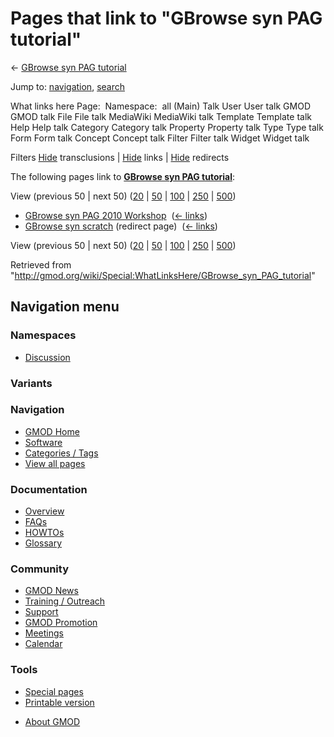 <div id="mw-page-base" class="noprint">

</div>

<div id="mw-head-base" class="noprint">

</div>

<div id="content" class="mw-body" role="main">

<span id="top"></span>

<div id="mw-js-message" style="display:none;">

</div>



# <span dir="auto">Pages that link to "GBrowse syn PAG tutorial"</span>

<div id="bodyContent">

<div id="contentSub">

← [GBrowse syn PAG
tutorial](/wiki/GBrowse_syn_PAG_tutorial "GBrowse syn PAG tutorial")

</div>

<div id="jump-to-nav" class="mw-jump">

Jump to: [navigation](#mw-navigation), [search](#p-search)

</div>

<div id="mw-content-text">

What links here Page:  Namespace:  all (Main) Talk User User talk GMOD
GMOD talk File File talk MediaWiki MediaWiki talk Template Template talk
Help Help talk Category Category talk Property Property talk Type Type
talk Form Form talk Concept Concept talk Filter Filter talk Widget
Widget talk

Filters
[Hide](/mediawiki/index.php?title=Special:WhatLinksHere/GBrowse_syn_PAG_tutorial&hidetrans=1 "Special:WhatLinksHere/GBrowse syn PAG tutorial")
transclusions \|
[Hide](/mediawiki/index.php?title=Special:WhatLinksHere/GBrowse_syn_PAG_tutorial&hidelinks=1 "Special:WhatLinksHere/GBrowse syn PAG tutorial")
links \|
[Hide](/mediawiki/index.php?title=Special:WhatLinksHere/GBrowse_syn_PAG_tutorial&hideredirs=1 "Special:WhatLinksHere/GBrowse syn PAG tutorial")
redirects

The following pages link to **[GBrowse syn PAG
tutorial](/wiki/GBrowse_syn_PAG_tutorial "GBrowse syn PAG tutorial")**:

View (previous 50 \| next 50)
([20](/mediawiki/index.php?title=Special:WhatLinksHere/GBrowse_syn_PAG_tutorial&limit=20 "Special:WhatLinksHere/GBrowse syn PAG tutorial")
\|
[50](/mediawiki/index.php?title=Special:WhatLinksHere/GBrowse_syn_PAG_tutorial&limit=50 "Special:WhatLinksHere/GBrowse syn PAG tutorial")
\|
[100](/mediawiki/index.php?title=Special:WhatLinksHere/GBrowse_syn_PAG_tutorial&limit=100 "Special:WhatLinksHere/GBrowse syn PAG tutorial")
\|
[250](/mediawiki/index.php?title=Special:WhatLinksHere/GBrowse_syn_PAG_tutorial&limit=250 "Special:WhatLinksHere/GBrowse syn PAG tutorial")
\|
[500](/mediawiki/index.php?title=Special:WhatLinksHere/GBrowse_syn_PAG_tutorial&limit=500 "Special:WhatLinksHere/GBrowse syn PAG tutorial"))

- [GBrowse syn PAG 2010
  Workshop](/wiki/GBrowse_syn_PAG_2010_Workshop "GBrowse syn PAG 2010 Workshop")
  ‎ <span class="mw-whatlinkshere-tools">([←
  links](/mediawiki/index.php?title=Special:WhatLinksHere&target=GBrowse+syn+PAG+2010+Workshop "Special:WhatLinksHere"))</span>
- [GBrowse syn
  scratch](/mediawiki/index.php?title=GBrowse_syn_scratch&redirect=no "GBrowse syn scratch")
  (redirect page) ‎ <span class="mw-whatlinkshere-tools">([←
  links](/mediawiki/index.php?title=Special:WhatLinksHere&target=GBrowse+syn+scratch "Special:WhatLinksHere"))</span>

View (previous 50 \| next 50)
([20](/mediawiki/index.php?title=Special:WhatLinksHere/GBrowse_syn_PAG_tutorial&limit=20 "Special:WhatLinksHere/GBrowse syn PAG tutorial")
\|
[50](/mediawiki/index.php?title=Special:WhatLinksHere/GBrowse_syn_PAG_tutorial&limit=50 "Special:WhatLinksHere/GBrowse syn PAG tutorial")
\|
[100](/mediawiki/index.php?title=Special:WhatLinksHere/GBrowse_syn_PAG_tutorial&limit=100 "Special:WhatLinksHere/GBrowse syn PAG tutorial")
\|
[250](/mediawiki/index.php?title=Special:WhatLinksHere/GBrowse_syn_PAG_tutorial&limit=250 "Special:WhatLinksHere/GBrowse syn PAG tutorial")
\|
[500](/mediawiki/index.php?title=Special:WhatLinksHere/GBrowse_syn_PAG_tutorial&limit=500 "Special:WhatLinksHere/GBrowse syn PAG tutorial"))

</div>

<div class="printfooter">

Retrieved from
"<http://gmod.org/wiki/Special:WhatLinksHere/GBrowse_syn_PAG_tutorial>"

</div>

<div id="catlinks" class="catlinks catlinks-allhidden">

</div>

<div class="visualClear">

</div>

</div>

</div>

<div id="mw-navigation">

## Navigation menu

<div id="mw-head">



<div id="left-navigation">

<div id="p-namespaces" class="vectorTabs" role="navigation"
aria-labelledby="p-namespaces-label">

### Namespaces


- <span id="ca-talk"><a
  href="/mediawiki/index.php?title=Talk:GBrowse_syn_PAG_tutorial&amp;action=edit&amp;redlink=1"
  accesskey="t"
  title="Discussion about the content page [t]">Discussion</a></span>

</div>

<div id="p-variants" class="vectorMenu emptyPortlet" role="navigation"
aria-labelledby="p-variants-label">

### 

### Variants[](#)

<div class="menu">

</div>

</div>

</div>





</div>

</div>

</div>

<div id="mw-panel">

<div id="p-logo" role="banner">

<a href="/wiki/Main_Page"
style="background-image: url(http://gmod.org/images/GMOD-cogs.png);"
title="Visit the main page"></a>

</div>

<div id="p-Navigation" class="portal" role="navigation"
aria-labelledby="p-Navigation-label">

### Navigation

<div class="body">

- <span id="n-GMOD-Home">[GMOD Home](/wiki/Main_Page)</span>
- <span id="n-Software">[Software](/wiki/GMOD_Components)</span>
- <span id="n-Categories-.2F-Tags">[Categories /
  Tags](/wiki/Categories)</span>
- <span id="n-View-all-pages">[View all
  pages](/wiki/Special:AllPages)</span>

</div>

</div>

<div id="p-Documentation" class="portal" role="navigation"
aria-labelledby="p-Documentation-label">

### Documentation

<div class="body">

- <span id="n-Overview">[Overview](/wiki/Overview)</span>
- <span id="n-FAQs">[FAQs](/wiki/Category:FAQ)</span>
- <span id="n-HOWTOs">[HOWTOs](/wiki/Category:HOWTO)</span>
- <span id="n-Glossary">[Glossary](/wiki/Glossary)</span>

</div>

</div>

<div id="p-Community" class="portal" role="navigation"
aria-labelledby="p-Community-label">

### Community

<div class="body">

- <span id="n-GMOD-News">[GMOD News](/wiki/GMOD_News)</span>
- <span id="n-Training-.2F-Outreach">[Training /
  Outreach](/wiki/Training_and_Outreach)</span>
- <span id="n-Support">[Support](/wiki/Support)</span>
- <span id="n-GMOD-Promotion">[GMOD
  Promotion](/wiki/GMOD_Promotion)</span>
- <span id="n-Meetings">[Meetings](/wiki/Meetings)</span>
- <span id="n-Calendar">[Calendar](/wiki/Calendar)</span>

</div>

</div>

<div id="p-tb" class="portal" role="navigation"
aria-labelledby="p-tb-label">

### Tools

<div class="body">

- <span id="t-specialpages"><a href="/wiki/Special:SpecialPages" accesskey="q"
  title="A list of all special pages [q]">Special pages</a></span>
- <span id="t-print"><a
  href="/mediawiki/index.php?title=Special:WhatLinksHere/GBrowse_syn_PAG_tutorial&amp;printable=yes"
  rel="alternate" accesskey="p"
  title="Printable version of this page [p]">Printable version</a></span>

</div>

</div>

</div>

</div>

<div id="footer" role="contentinfo">

- <span id="footer-places-about">[About
  GMOD](/wiki/GMOD:About "GMOD:About")</span>

<!-- -->






</div>
